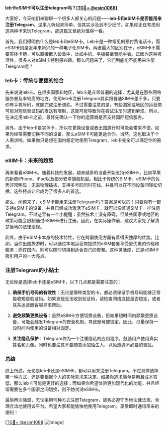**leb卡eSIM卡可以注册telegram吗？[[TG💪+ @esim1088](https://t.me/s/esim1088)]**

大家好，今天咱们来聊聊一个很多人都关心的问题——**leb卡和eSIM卡是否能用来注册Telegram**。这事儿听起来简单，但其实涉及到不少细节。如果你正在考虑用这两种卡来玩Telegram，那这篇文章绝对值得一看。

首先，我们得明白什么是leb卡和eSIM卡。Leb卡是一种常见的预付费电话卡，而eSIM卡则是近年来新兴的一种电子化SIM卡。两者最大的区别在于，eSIM卡不需要实体卡槽，可以直接嵌入设备中，比如手机、平板甚至智能手表。正因为这种灵活性，很多人对eSIM卡特别感兴趣。那么问题来了，它们到底能不能用来注册Telegram呢？

### leb卡：传统与便捷的结合

先来说说leb卡。在很多国家和地区，leb卡是非常普遍的选择，尤其是在那些网络服务普及率较高的地方。使用leb卡注册Telegram其实跟普通SIM卡差不多，只要你有手机号码，就能完成注册流程。不过需要注意的是，有些国家或地区的运营商可能对短信验证码的发送有限制，这就可能导致你在尝试注册时遇到麻烦。所以，在决定用leb卡之前，最好先确认一下你的运营商是否支持国际短信服务。

另外，由于leb卡是实体卡，所以在更换设备或者出国旅行时可能会带来不便。如果你经常需要切换不同的设备，那么eSIM卡可能更适合你。当然，这也取决于个人需求啦。如果你只是想在国内稳定地使用Telegram，leb卡完全可以满足你的需求。

### eSIM卡：未来的趋势

再来看看eSIM卡。随着科技的发展，越来越多的设备开始支持eSIM卡，比如苹果的新款iPhone、iPad以及部分安卓旗舰机型。相比于传统的SIM卡，eSIM卡的优势非常明显：无需物理插拔、支持多号码同时在线、并且可以在不同设备间轻松切换。这些特点让它成为了很多人的首选。

那么，问题来了，eSIM卡能用来注册Telegram吗？答案是可以的！只要你有一部支持eSIM卡的设备，并且已经成功激活了eSIM卡，就可以像普通SIM卡一样注册Telegram。不过这里有一个小提醒：虽然技术上没有障碍，但某些国家或地区的政策可能会限制通过eSIM卡进行注册。因此，在实际操作前，建议大家先了解清楚当地的法律法规。

此外，由于eSIM卡本身的技术特性，它在跨国使用方面有着得天独厚的优势。比如，当你出国旅游时，可以通过本地运营商提供的eSIM套餐享受更优惠的价格和服务；而在国内，则可以随时切换到适合自己的套餐。这种灵活度，正是eSIM卡吸引用户的一大亮点。

### 注册Telegram的小贴士

无论你是选择leb卡还是eSIM卡，以下几点都是需要注意的：

1. **确保手机号码的有效性**：无论是哪种类型的卡，都必须保证手机号码能够正常接收短信验证码。如果发现无法收到验证码，请检查网络连接是否稳定，或者联系运营商客服寻求帮助。
   
2. **避免频繁更换设备**：虽然eSIM卡方便切换设备，但如果短时间内频繁更换设备，可能会触发Telegram的安全机制，导致账号被锁定。因此，尽量保持一段时间内使用的设备相对固定。

3. **关注隐私保护**：Telegram作为一个注重隐私的应用程序，鼓励用户使用真实姓名和头像。同时也要注意不要随意添加陌生人，以免遭遇不必要的骚扰。

### 总结

综上所述，无论是leb卡还是eSIM卡，都可以用来注册Telegram。不过具体选择哪一种方式，还是要根据个人的实际需求来决定。如果你追求简单易用且成本较低，那么leb卡可能是更好的选择；而如果你希望体验更加现代化的功能，并且经常需要在多个国家之间切换，则不妨试试eSIM卡。

最后再次强调，无论采用何种方式注册Telegram，请务必遵守当地法律法规，合理合法地使用该平台。希望大家都能愉快地使用Telegram，享受即时通讯带来的便利！

[[TG💪+ @esim1088](https://t.me/s/esim1088) ![Image](https://i.postimg.cc/4NQfJmqS/Snipaste-2025-05-13-00-14-12.png)]